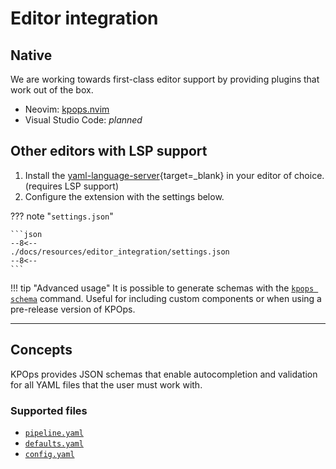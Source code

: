 # Editor integration

## Native

We are working towards first-class editor support by providing plugins that work out of the box.

- Neovim: [kpops.nvim](https://github.com/disrupted/kpops.nvim)
- Visual Studio Code: _planned_

## Other editors with LSP support

1. Install the [yaml-language-server](https://github.com/redhat-developer/yaml-language-server#clients){target=_blank} in your editor of choice. (requires LSP support)
2. Configure the extension with the settings below.

<!-- dprint-ignore-start -->

??? note "`settings.json`"

    ```json
    --8<--
    ./docs/resources/editor_integration/settings.json
    --8<--
    ```

!!! tip "Advanced usage"
    It is possible to generate schemas with the [`kpops schema`](./cli-commands.md#kpops-schema) command. Useful for including custom components or when using a pre-release version of KPOps.

<!-- dprint-ignore-end -->

---

## Concepts

KPOps provides JSON schemas that enable autocompletion and validation for all YAML files that the user must work with.

### Supported files

- [`pipeline.yaml`](../../resources/pipeline-components/pipeline.md)
- [`defaults.yaml`](../core-concepts/defaults.md)
- [`config.yaml`](../core-concepts/config.md)
